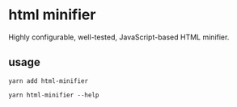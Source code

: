 # html minifier
Highly configurable, well-tested, JavaScript-based HTML minifier.

## usage
```
yarn add html-minifier

yarn html-minifier --help
```